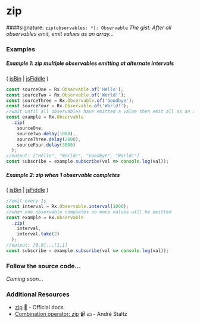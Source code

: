 # zip
####signature: `zip(observables: *): Observable`
*The gist: After all observables emit, emit values as an array...*


### Examples

##### Example 1: zip multiple observables emitting at alternate intervals

( [jsBin](http://jsbin.com/lireyisira/1/edit?js,console) | [jsFiddle](https://jsfiddle.net/btroncone/ton462sg/) )

```js
const sourceOne = Rx.Observable.of('Hello');
const sourceTwo = Rx.Observable.of('World!');
const sourceThree = Rx.Observable.of('Goodbye');
const sourceFour = Rx.Observable.of('World!');
//wait until all observables have emitted a value then emit all as an array
const example = Rx.Observable
  .zip(
    sourceOne,
    sourceTwo.delay(1000),
    sourceThree.delay(2000),
    sourceFour.delay(3000)
  );
//output: ["Hello", "World!", "Goodbye", "World!"]
const subscribe = example.subscribe(val => console.log(val));
```

##### Example 2: zip when 1 observable completes

( [jsBin](http://jsbin.com/fisitatesa/1/edit?js,console) | [jsFiddle](https://jsfiddle.net/btroncone/oamyk3xr/) )

```js
//emit every 1s
const interval = Rx.Observable.interval(1000);
//when one observable completes no more values will be emitted
const example = Rx.Observable
  .zip(
    interval,
    interval.take(2)
  );
//output: [0,0]...[1,1]
const subscribe = example.subscribe(val => console.log(val));
```

### Follow the source code...
*Coming soon...*


### Additional Resources
* [zip](http://reactivex.io/rxjs/class/es6/Observable.js~Observable.html#static-method-zip) :newspaper: - Official docs
* [Combination operator: zip](https://egghead.io/lessons/rxjs-combination-operator-zip?course=rxjs-beyond-the-basics-operators-in-depth) :video_camera: :dollar: - André Staltz
